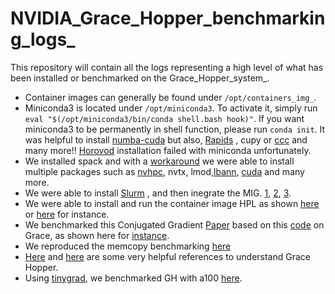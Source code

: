 # NVIDIA_Grace_Hopper_benchmarking_logs_
This repository will contain all the logs representing a high level of what has been installed or benchmarked on the Grace_Hopper_system_.

* Container images can generally be found under ```/opt/containers_img_```.
* Miniconda3 is located under ```/opt/miniconda3```. To activate it, simply run ```eval "$(/opt/miniconda3/bin/conda shell.bash hook)"```. If you want miniconda3 to be permanently in shell function, please run  ```conda init```.
  It was helpful to install [numba-cuda](https://github.com/kf-cuanschutz/NVIDIA_Grace_Hopper_benchmarking_logs_/blob/main/Daily_installs_loggings/Log_May_30th%26Jun_4th_kf_.md) but also, [Rapids](https://github.com/kf-cuanschutz/NVIDIA_Grace_Hopper_benchmarking_logs_/blob/main/Daily_installs_loggings/Log_June25th_kf.md) , cupy or [ccc](https://github.com/kf-cuanschutz/NVIDIA_Grace_Hopper_benchmarking_logs_/blob/main/Daily_installs_loggings/Additional_install_July24th_2024_.md) and many more!! [Horovod](https://github.com/kf-cuanschutz/NVIDIA_Grace_Hopper_benchmarking_logs_/blob/main/Daily_installs_loggings/Log_Jun20th_kf.md) installation failed with miniconda unfortunately.
* We installed spack and with a [workaround](https://github.com/kf-cuanschutz/NVIDIA_Grace_Hopper_benchmarking_logs_/blob/main/Daily_installs_loggings/Spack_install_Jul_24_.md) we were able to install multiple packages such as
  [nvhpc](https://github.com/kf-cuanschutz/NVIDIA_Grace_Hopper_benchmarking_logs_/blob/main/Daily_installs_loggings/Spack_install_Jul_24_.md), nvtx, lmod,[lbann](https://github.com/kf-cuanschutz/NVIDIA_Grace_Hopper_benchmarking_logs_/blob/main/Daily_installs_loggings/Jul_26th%2B2024_.md), [cuda](https://github.com/kf-cuanschutz/NVIDIA_Grace_Hopper_benchmarking_logs_/blob/main/Daily_installs_loggings/Install_July_28th_.md) and many more.
* We were able to install [Slurm](https://github.com/kf-cuanschutz/NVIDIA_Grace_Hopper_benchmarking_logs_/blob/main/Daily_installs_loggings/Log_Jul_20th_kf_.md) , and then inegrate the MIG. [1](
    https://github.com/kf-cuanschutz/NVIDIA_Grace_Hopper_benchmarking_logs_/blob/main/Daily_installs_loggings/July_27th_2024_.md), [2](https://github.com/kf-cuanschutz/NVIDIA_Grace_Hopper_benchmarking_logs_/blob/main/Daily_installs_loggings/Lessons_learned_from_the_slurm_MIG_installation_July_27th_.md), [3](https://github.com/kf-cuanschutz/NVIDIA_Grace_Hopper_benchmarking_logs_/blob/main/Experiments/Profiling_Jul_28th_2024.md).
* We were able to install and run the container image HPL as shown [here](https://github.com/kf-cuanschutz/NVIDIA_Grace_Hopper_benchmarking_logs_/blob/main/Daily_installs_loggings/Log_Jul_20th_kf_.md) or [here](https://github.com/kf-cuanschutz/NVIDIA_Grace_Hopper_benchmarking_logs_/blob/main/Experiments/HPL_CPU_CG_experiment_1_0722_24.log) for instance.
* We benchmarked this Conjugated Gradient [Paper](https://arxiv.org/pdf/1212.0873) based on this [code](https://code.google.com/archive/p/ac-dc/downloads) on Grace, as shown here for [instance](https://github.com/kf-cuanschutz/NVIDIA_Grace_Hopper_benchmarking_logs_/blob/main/Experiments/AC-DC_072224_kf_.md).
* We reproduced the memcopy benchmarking [here](https://github.com/kf-cuanschutz/NVIDIA_Grace_Hopper_benchmarking_logs_/blob/main/Experiments/nvbandwidth%2Bperf_072424.md)
* [Here](https://github.com/kf-cuanschutz/NVIDIA_Grace_Hopper_benchmarking_logs_/blob/main/Grace_Hopper_System_Description/System_Description.md) and [here](https://github.com/kf-cuanschutz/NVIDIA_Grace_Hopper_benchmarking_logs_/blob/main/Papers_/references.md) are some very helpful references to understand Grace Hopper.
* Using [tinygrad](https://github.com/tinygrad/tinygrad), we benchmarked GH with a100 [here](https://github.com/kf-cuanschutz/NVIDIA_Grace_Hopper_benchmarking_logs_/blob/main/Experiments/plots/Tinygrad_benchmarking_comparison_between_GH_and_a100_2.pdf).
